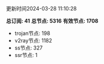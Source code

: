 更新时间2024-03-28 11:10:28

**总订阅: 41**
**总节点: 5316**
**有效节点: 1708**
- trojan节点: 198
- v2ray节点: 1182
- ss节点: 327
- ssr节点: 1
